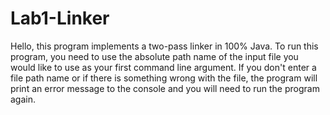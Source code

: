 # Lab1-Linker
Hello, this program implements a two-pass linker in 100% Java. To run this
program, you need to use the absolute path name of the input file you would
like to use as your first command line argument. If you don't enter a file
path name or if there is something wrong with the file, the program will
print an error message to the console and you will need to run the program
again. 